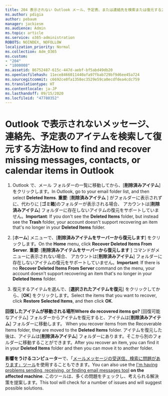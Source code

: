 ```yaml
---
title: 204 表示されない Outlook メール、予定表、または連絡先を検索または復元する方法
ms.author: pdigia
author: pebaum
manager: jackiesm
ms.audience: Admin
ms.topic: article
ms.service: o365-administration
ROBOTS: NOINDEX, NOFOLLOW
localization_priority: Normal
ms.collection: Adm_O365
ms.custom:
- "204"
- "1800008"
ms.assetid: 86752487-615c-447d-aebf-bf5abd49db20
ms.openlocfilehash: 11ece8466011440afa97fbab729bf9d6ee45a724
ms.sourcegitcommit: c6692ce0fa1358ec3529e59ca0ecdfdea4cdc759
ms.translationtype: HT
ms.contentlocale: ja-JP
ms.lasthandoff: 09/15/2020
ms.locfileid: "47780352"
---
```

# <a name="how-to-find-and-recover-missing-messages-contacts-or-calendar-items-in-outlook"></a><span data-ttu-id="23b56-102">Outlook で表示されないメッセージ、連絡先、予定表のアイテムを検索して復元する方法</span><span class="sxs-lookup"><span data-stu-id="23b56-102">How to find and recover missing messages, contacts, or calendar items in Outlook</span></span>

1. <span data-ttu-id="23b56-103">Outlook で、メール フォルダーの一覧に移動してから、[**削除済みアイテム**] をクリックします。</span><span class="sxs-lookup"><span data-stu-id="23b56-103">In Outlook, go to your email folder list, and then select **Deleted Items**.</span></span> <span data-ttu-id="23b56-104">**重要**: [**削除済みアイテム** ] がフォルダーに表示されずに、代わりに [**ゴミ箱**]のフォルダーが表示される場合、 アカウントは[**削除済みアイテム**] フォルダーに存在しないアイテムの復元をサポートしていません。</span><span class="sxs-lookup"><span data-stu-id="23b56-104">**Important**: If you don't see the **Deleted Items** folder, but instead see the **Trash** folder, your account doesn't support recovering an item that's no longer in your **Deleted Items** folder.</span></span>

2. <span data-ttu-id="23b56-105">[**ホーム**] メニューで、[**削除済みアイテムをサーバーから復元します**] をクリックします。</span><span class="sxs-lookup"><span data-stu-id="23b56-105">On the **Home** menu, click **Recover Deleted Items From Server**.</span></span> <span data-ttu-id="23b56-106">**重要**: [**削除済みアイテムをサーバーから復元します** ] コマンドがメニューに表示されない場合、 アカウントは[**削除済みアイテム**] フォルダーに存在しないアイテムの復元をサポートしていません。</span><span class="sxs-lookup"><span data-stu-id="23b56-106">**Important**: If there is no **Recover Deleted Items From Server** command on the menu, your account doesn't support recovering an item that's no longer in your **Deleted Items** folder.</span></span>

3. <span data-ttu-id="23b56-107">復元するアイテムを選んで、[**選択されたアイテムを復元**] をクリックしてから、[**OK**] をクリックします。</span><span class="sxs-lookup"><span data-stu-id="23b56-107">Select the items that you want to recover, click **Restore Selected Items**, and then click **OK**.</span></span>

<span data-ttu-id="23b56-108">**回復したアイテムが移動される場所**</span><span class="sxs-lookup"><span data-stu-id="23b56-108">**Where do recovered items go?**</span></span> <span data-ttu-id="23b56-109">[回復可能なアイテム] フォルダーからアイテムを復元すると、アイテムは[**削除済みアイテム**] フォルダーに移動します。 </span><span class="sxs-lookup"><span data-stu-id="23b56-109">When you recover items from the Recoverable Items folder, they are moved to the **Deleted Items** folder.</span></span> <span data-ttu-id="23b56-110">アイテムを復元した後は、アイテムは[**削除済みアイテム**] フォルダーにあります。そこから別のフォルダーに移動することができます。</span><span class="sxs-lookup"><span data-stu-id="23b56-110">After you recover an item, you can find it in your **Deleted Items** folder and then you can move it to another folder.</span></span>

<span data-ttu-id="23b56-111">**影響をうけるコンピューター**で、「[メールメッセージの受送信、検索に問題があります」ツール](https://aka.ms/SaRA-OutlookSendReceive)を使用することもできます。</span><span class="sxs-lookup"><span data-stu-id="23b56-111">You can also use the [I'm having problems sending, receiving, or finding email messages tool](https://aka.ms/SaRA-OutlookSendReceive) **on the affected machine**.</span></span> <span data-ttu-id="23b56-112">このツールは、多くの問題をチェックし、考えられる解決策を提案します。</span><span class="sxs-lookup"><span data-stu-id="23b56-112">This tool will check for a number of issues and will suggest possible solutions.</span></span>
